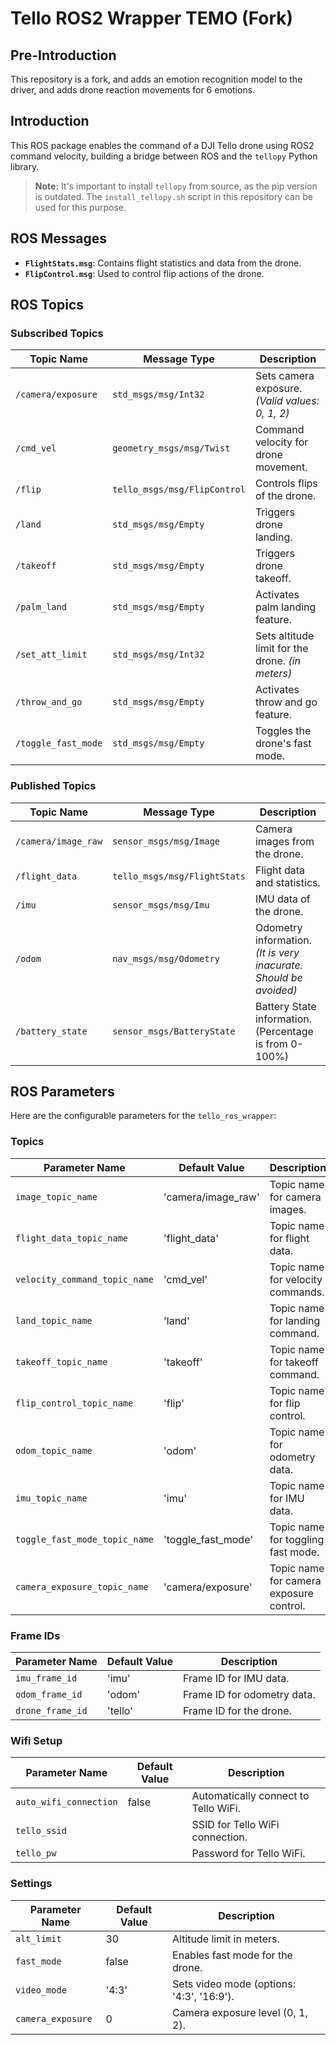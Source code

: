 # Tello ROS2 Wrapper TEMO (Fork)


## Pre-Introduction

This repository is a fork, and adds an emotion recognition model to the driver, and adds drone reaction movements for 6 emotions.

## Introduction

This ROS package enables the command of a DJI Tello drone using ROS2 command
velocity, building a bridge between ROS and the `tellopy` Python library.

> **Note:** It's important to install `tellopy` from source,
> as the pip version is outdated. The `install_tellopy.sh` script in this
> repository can be used for this purpose.

## ROS Messages

- **`FlightStats.msg`**: Contains flight statistics and data from the drone.
- **`FlipControl.msg`**: Used to control flip actions of the drone.

## ROS Topics

### Subscribed Topics

| Topic Name          | Message Type                 | Description                                      |
| ------------------- | ---------------------------- | ------------------------------------------------ |
| `/camera/exposure`  | `std_msgs/msg/Int32`         | Sets camera exposure. _(Valid values: 0, 1, 2)_  |
| `/cmd_vel`          | `geometry_msgs/msg/Twist`    | Command velocity for drone movement.             |
| `/flip`             | `tello_msgs/msg/FlipControl` | Controls flips of the drone.                     |
| `/land`             | `std_msgs/msg/Empty`         | Triggers drone landing.                          |
| `/takeoff`          | `std_msgs/msg/Empty`         | Triggers drone takeoff.                          |
| `/palm_land`        | `std_msgs/msg/Empty`         | Activates palm landing feature.                  |
| `/set_att_limit`    | `std_msgs/msg/Int32`         | Sets altitude limit for the drone. _(in meters)_ |
| `/throw_and_go`     | `std_msgs/msg/Empty`         | Activates throw and go feature.                  |
| `/toggle_fast_mode` | `std_msgs/msg/Empty`         | Toggles the drone's fast mode.                   |

### Published Topics

| Topic Name          | Message Type                 | Description                                                            |
| ------------------- | ---------------------------- | ---------------------------------------------------------------------- |
| `/camera/image_raw` | `sensor_msgs/msg/Image`      | Camera images from the drone.                                          |
| `/flight_data`      | `tello_msgs/msg/FlightStats` | Flight data and statistics.                                            |
| `/imu`              | `sensor_msgs/msg/Imu`        | IMU data of the drone.                                                 |
| `/odom`             | `nav_msgs/msg/Odometry`      | Odometry information. _(It is very inacurate. Should be avoided)_ |
| `/battery_state` | `sensor_msgs/BatteryState` | Battery State information. (Percentage is from 0-100%)

## ROS Parameters

Here are the configurable parameters for the `tello_ros_wrapper`:

### Topics

| Parameter Name                | Default Value      | Description                             |
| ----------------------------- | ------------------ | --------------------------------------- |
| `image_topic_name`            | 'camera/image_raw' | Topic name for camera images.           |
| `flight_data_topic_name`      | 'flight_data'      | Topic name for flight data.             |
| `velocity_command_topic_name` | 'cmd_vel'          | Topic name for velocity commands.       |
| `land_topic_name`             | 'land'             | Topic name for landing command.         |
| `takeoff_topic_name`          | 'takeoff'          | Topic name for takeoff command.         |
| `flip_control_topic_name`     | 'flip'             | Topic name for flip control.            |
| `odom_topic_name`             | 'odom'             | Topic name for odometry data.           |
| `imu_topic_name`              | 'imu'              | Topic name for IMU data.                |
| `toggle_fast_mode_topic_name` | 'toggle_fast_mode' | Topic name for toggling fast mode.      |
| `camera_exposure_topic_name`  | 'camera/exposure'  | Topic name for camera exposure control. |

### Frame IDs

| Parameter Name   | Default Value | Description                 |
| ---------------- | ------------- | --------------------------- |
| `imu_frame_id`   | 'imu'         | Frame ID for IMU data.      |
| `odom_frame_id`  | 'odom'        | Frame ID for odometry data. |
| `drone_frame_id` | 'tello'       | Frame ID for the drone.     |

### Wifi Setup

| Parameter Name         | Default Value | Description                          |
| ---------------------- | ------------- | ------------------------------------ |
| `auto_wifi_connection` | false         | Automatically connect to Tello WiFi. |
| `tello_ssid`           |               | SSID for Tello WiFi connection.      |
| `tello_pw`             |               | Password for Tello WiFi.             |

### Settings

| Parameter Name    | Default Value | Description                               |
| ----------------- | ------------- | ----------------------------------------- |
| `alt_limit`       | 30            | Altitude limit in meters.                 |
| `fast_mode`       | false         | Enables fast mode for the drone.          |
| `video_mode`      | '4:3'         | Sets video mode (options: '4:3', '16:9'). |
| `camera_exposure` | 0             | Camera exposure level (0, 1, 2).          |
